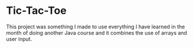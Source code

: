 # Tic-Tac-Toe
This project was something I made to use everything I have learned in the month of doing another Java course and it combines the use of arrays 
and user input.
